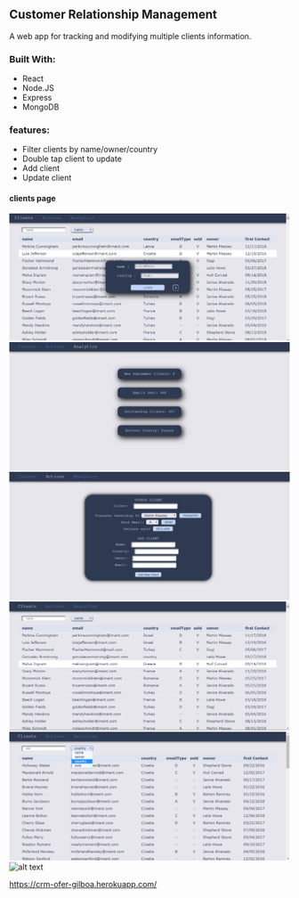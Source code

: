 ## Customer Relationship Management

A web app for tracking and modifying multiple clients information. 

### Built With:
- React
- Node.JS
- Express
- MongoDB

### features:

- Filter clients by name/owner/country
- Double tap client to update
- Add client
- Update client

 
#### clients page
![alt text](src/img/CRMclients.PNG "Home Page screenshot")
![alt text](src/img/Analytics.PNG "Home Page screenshot")
![alt text](src/img/Actions.PNG "Home Page screenshot")
![alt text](src/img/Clients.PNG "Home Page screenshot")
![alt text](src/img/ClientsByCountry.PNG "Home Page screenshot")
![alt text](src/img/Video "Home Page screenshot")




 https://crm-ofer-gilboa.herokuapp.com/

